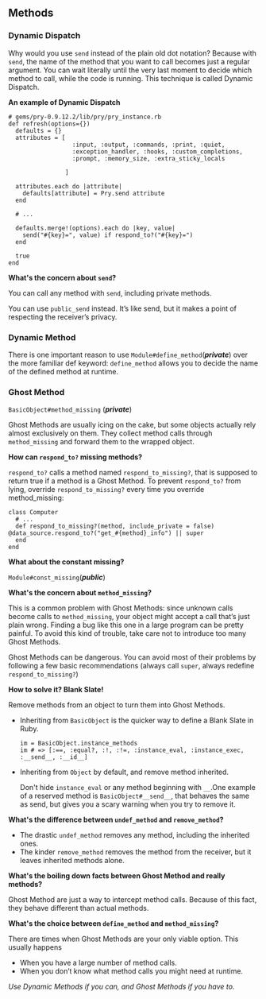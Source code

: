 ## Methods

### Dynamic Dispatch

Why would you use `send` instead of the plain old dot notation? Because with `send`, the name of the method that you want to call becomes just a regular argument. You can wait literally until the very last moment to decide which method to call, while the code is running. This technique is called Dynamic Dispatch.

**An example of Dynamic Dispatch**

	# gems/pry-0.9.12.2/lib/pry/pry_instance.rb
	def refresh(options={})
	  defaults = {}	  attributes = [					  :input, :output, :commands, :print, :quiet,					  :exception_handler, :hooks, :custom_completions,					  :prompt, :memory_size, :extra_sticky_locals
					]
				  attributes.each do |attribute|   		defaults[attribute] = Pry.send attribute	  end
	  # ...
	  defaults.merge!(options).each do |key, value|
		send("#{key}=", value) if respond_to?("#{key}=")	  end
	  true
	end

**What's the concern about `send`?**

You can call any method with `send`, including private methods.

You can use `public_send` instead. It’s like send, but it makes a point of respecting the receiver’s privacy.

### Dynamic Method

There is one important reason to use `Module#define_method`(***private***) over the more familiar def keyword: `define_method` allows you to decide the name of the defined method at runtime.

### Ghost Method

`BasicObject#method_missing` (***private***)

Ghost Methods are usually icing on the cake, but some objects actually rely almost exclusively on them. They collect method calls through `method_missing` and forward them to the wrapped object.

**How can `respond_to?` missing methods?**

`respond_to?` calls a method named `respond_to_missing?`, that is supposed to return true if a method is a Ghost Method. To prevent `respond_to?` from lying, override `respond_to_missing?` every time you override method_missing:

	class Computer
	  # ...	  def respond_to_missing?(method, include_private = false) 		@data_source.respond_to?("get_#{method}_info") || super	  end	end


**What about the constant missing?**

 `Module#const_missing`(***public***)

**What's the concern about `method_missing`?**
This is a common problem with Ghost Methods: since unknown calls become calls to `method_missing`, your object might accept a call that’s just plain wrong. Finding a bug like this one in a large program can be pretty painful.To avoid this kind of trouble, take care not to introduce too many Ghost Methods.Ghost Methods can be dangerous. You can avoid most of their problems by following a few basic recommendations (always call `super`, always redefine `respond_to_missing?`)

**How to solve it? Blank Slate!**

Remove methods from an object to turn them into Ghost Methods.+ Inheriting from `BasicObject` is the quicker way to define a Blank Slate in Ruby.	  im = BasicObject.instance_methods	  im # => [:==, :equal?, :!, :!=, :instance_eval, :instance_exec, :__send__, :__id__]

+ Inheriting from `Object` by default, and remove method inherited.
	Don't hide `instance_eval` or any method beginning with `__`.One example of a reserved method is `BasicObject#__send__`, that behaves the same as send, but gives you a scary warning when you try to remove it.

**What's the difference between `undef_method` and `remove_method`?**

+ The drastic `undef_method` removes any method, including the inherited ones. 
+ The kinder `remove_method` removes the method from the receiver, but it leaves inherited methods alone.

**What's the boiling down facts between Ghost Method and really methods?**

Ghost Method are just a way to intercept method calls. Because of this fact, they behave different than actual methods.

**What's the choice between `define_method` and `method_missing`?**There are times when Ghost Methods are your only viable option. This usually happens
+ When you have a large number of method calls.+ When you don’t know what method calls you might need at runtime.
*Use Dynamic Methods if you can, and Ghost Methods if you have to.*
